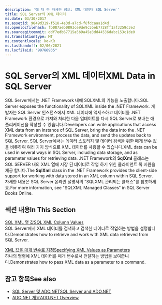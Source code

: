 ```yaml
---
description: '에 대 한 자세한 정보: XML 데이터 SQL Server'
title: SQL Server의 XML 데이터
ms.date: 03/30/2017
ms.assetid: 9849d319-f518-4e3d-a7cd-f8fdcaaa1d4d
ms.openlocfilehash: fb087aeb0893ce9de9c5beb7728ff1af3259d3e3
ms.sourcegitcommit: ddf7edb67715a5b9a45e3dd44536dabc153c1de0
ms.translationtype: MT
ms.contentlocale: ko-KR
ms.lasthandoff: 02/06/2021
ms.locfileid: "99766935"
---
```

# <a name="xml-data-in-sql-server"></a><span data-ttu-id="88328-103">SQL Server의 XML 데이터</span><span class="sxs-lookup"><span data-stu-id="88328-103">XML Data in SQL Server</span></span>

<span data-ttu-id="88328-104">SQL Server에서는 .NET Framework 내에 SQLXML의 기능을 노출합니다.</span><span class="sxs-lookup"><span data-stu-id="88328-104">SQL Server exposes the functionality of SQLXML inside the .NET Framework.</span></span> <span data-ttu-id="88328-105">개발자는 SQL Server 인스턴스에서 XML 데이터에 액세스하고 데이터를 .NET Framework 환경으로 가져와 처리한 다음 업데이트를 다시 SQL Server로 보내는 애플리케이션을 작성할 수 있습니다.</span><span class="sxs-lookup"><span data-stu-id="88328-105">Developers can write applications that access XML data from an instance of SQL Server, bring the data into the .NET Framework environment, process the data, and send the updates back to SQL Server.</span></span> <span data-ttu-id="88328-106">SQL Server에서는 데이터 스토리지 및 데이터 검색을 위한 매개 변수 값을 비롯하여 여러 가지 방식으로 XML 데이터를 사용할 수 있습니다.</span><span class="sxs-lookup"><span data-stu-id="88328-106">XML data can be used in several ways in SQL Server, including data storage, and as parameter values for retrieving data.</span></span> <span data-ttu-id="88328-107">.NET Framework의 **SqlXml** 클래스는 SQL SERVER 내의 XML 열에 저장 된 데이터로 작업 하기 위한 클라이언트 쪽 지원을 제공 합니다.</span><span class="sxs-lookup"><span data-stu-id="88328-107">The **SqlXml** class in the .NET Framework provides the client-side support for working with data stored in an XML column within SQL Server.</span></span> <span data-ttu-id="88328-108">자세한 내용은 SQL Server 온라인 설명서의 "SQLXML 관리되는 클래스"를 참조하세요.</span><span class="sxs-lookup"><span data-stu-id="88328-108">For more information, see "SQLXML Managed Classes" in SQL Server Books Online.</span></span>  
  
## <a name="in-this-section"></a><span data-ttu-id="88328-109">섹션 내용</span><span class="sxs-lookup"><span data-stu-id="88328-109">In This Section</span></span>  

 [<span data-ttu-id="88328-110">SQL XML 열 값</span><span class="sxs-lookup"><span data-stu-id="88328-110">SQL XML Column Values</span></span>](sql-xml-column-values.md)  
 <span data-ttu-id="88328-111">SQL Server에서 XML 데이터를 검색하고 검색한 데이터로 작업하는 방법을 설명합니다.</span><span class="sxs-lookup"><span data-stu-id="88328-111">Demonstrates how to retrieve and work with XML data retrieved from SQL Server.</span></span>  
  
 [<span data-ttu-id="88328-112">XML 값을 매개 변수로 지정</span><span class="sxs-lookup"><span data-stu-id="88328-112">Specifying XML Values as Parameters</span></span>](specifying-xml-values-as-parameters.md)  
 <span data-ttu-id="88328-113">하나의 명령에 XML 데이터를 매개 변수로서 전달하는 방법을 보여줍니다.</span><span class="sxs-lookup"><span data-stu-id="88328-113">Demonstrates how to pass XML data as a parameter to a command.</span></span>  
  
## <a name="see-also"></a><span data-ttu-id="88328-114">참고 항목</span><span class="sxs-lookup"><span data-stu-id="88328-114">See also</span></span>

- [<span data-ttu-id="88328-115">SQL Server 및 ADO.NET</span><span class="sxs-lookup"><span data-stu-id="88328-115">SQL Server and ADO.NET</span></span>](index.md)
- [<span data-ttu-id="88328-116">ADO.NET 개요</span><span class="sxs-lookup"><span data-stu-id="88328-116">ADO.NET Overview</span></span>](../ado-net-overview.md)
